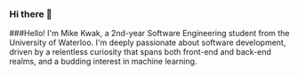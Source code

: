 ### Hi there 👋
###Hello! I'm Mike Kwak, a 2nd-year Software Engineering student from the University of Waterloo. I'm deeply passionate about software development, driven by a relentless curiosity that spans both front-end and back-end realms, and a budding interest in machine learning.
<!--
**MikeKwak/MikeKwak** is a ✨ _special_ ✨ repository because its `README.md` (this file) appears on your GitHub profile.

Here are some ideas to get you started:

- 🔭 I’m currently working on ...
- 🌱 I’m currently learning ...
- 👯 I’m looking to collaborate on ...
- 🤔 I’m looking for help with ...
- 💬 Ask me about ...
- 📫 How to reach me: ...
- 😄 Pronouns: ...
- ⚡ Fun fact: ...
-->
